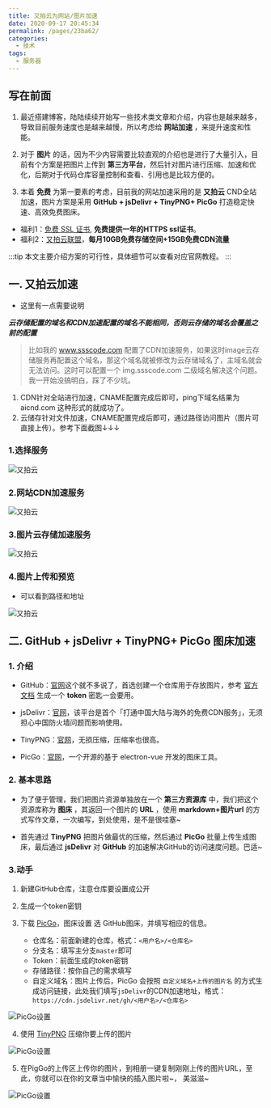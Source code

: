 ```yaml
---
title: 又拍云为网站/图片加速
date: 2020-09-17 20:45:34
permalink: /pages/23ba62/
categories: 
  - 技术
tags: 
  - 服务器
---
```


## 写在前面

1. 最近搭建博客，陆陆续续开始写一些技术类文章和介绍，内容也是越来越多，导致目前服务速度也是越来越慢，所以考虑给 **网站加速** ，来提升速度和性能。

2. 对于 **图片** 的话，因为不少内容需要比较直观的介绍也是进行了大量引入，目前有个方案是把图片上传到 **第三方平台**，然后针对图片进行压缩、加速和优化，后期对于代码仓库容量控制和查看、引用也是比较方便的。

3. 本着 **免费** 为第一要素的考虑，目前我的网站加速采用的是 **又拍云** CND全站加速，图片方案是采用 **GitHub + jsDelivr + TinyPNG+ PicGo** 打造稳定快速、高效免费图床。

<!-- more -->

- 福利1：[免费 SSL 证书](https://www.upyun.com/products/ssl), **免费提供一年的HTTPS ssl证书**。
- 福利2：[又拍云联盟](https://www.upyun.com/league)，**每月10GB免费存储空间+15GB免费CDN流量**

:::tip
本文主要介绍方案的可行性，具体细节可以查看对应官网教程。
:::

## 一. 又拍云加速

- 这里有一点需要说明

***云存储配置的域名和CDN加速配置的域名不能相同，否则云存储的域名会覆盖之前的配置***

> 比如我的 www.ssscode.com 配置了CDN加速服务，如果这时image云存储服务再配置这个域名，那这个域名就被修改为云存储域名了，主域名就会无法访问。这时可以配置一个 img.ssscode.com 二级域名解决这个问题。我一开始没搞明白，踩了不少坑。

1. CDN针对全站进行加速，CNAME配置完成后即可，ping下域名结果为 aicnd.com 这种形式的就成功了。
2. 云储存针对文件加速，CNAME配置完成后即可，通过路径访问图片（图片可直接上传）。参考下面截图↓↓↓

### 1.选择服务

![又拍云](https://cdn.jsdelivr.net/gh/JS-banana/images/vuepress/cloud-1.png)

### 2.网站CDN加速服务

![又拍云](https://cdn.jsdelivr.net/gh/JS-banana/images/vuepress/cloud-3.png)

### 3.图片云存储加速服务

![又拍云](https://cdn.jsdelivr.net/gh/JS-banana/images/vuepress/cloud-2.png)

### 4.图片上传和预览

- 可以看到路径和地址

![又拍云](https://cdn.jsdelivr.net/gh/JS-banana/images/vuepress/cloud-4.png)

## 二. GitHub + jsDelivr + TinyPNG+ PicGo 图床加速

### 1. 介绍  

- GitHub：[官网](https://github.com/)这个就不多说了，首选创建一个仓库用于存放图片，参考 [官方文档](https://docs.github.com/en/github/authenticating-to-github/creating-a-personal-access-token) 生成一个 **token** 密匙一会要用。

- jsDelivr：[官网](http://www.jsdelivr.com/)，该平台是首个「打通中国大陆与海外的免费CDN服务」，无须担心中国防火墙问题而影响使用。

- TinyPNG：[官网](https://tinypng.com/)，无损压缩，压缩率也很高。

- PicGo：[官网](https://github.com/Molunerfinn/PicGo)，一个开源的基于 electron-vue 开发的图床工具。

### 2. 基本思路

- 为了便于管理，我们把图片资源单独放在一个 **第三方资源库** 中，我们把这个资源库称为 **图床** ，其返回一个图片的 **URL** ，使用 **markdown+图片url** 的方式写作文章，一次编写，到处使用，是不是很哇塞~

- 首先通过 **TinyPNG** 把图片做最优的压缩，然后通过 **PicGo** 批量上传生成图床，最后通过 **jsDelivr** 对 **GitHub** 的加速解决GitHub的访问速度问题。巴适~

### 3.动手

1. 新建GitHub仓库，注意仓库要设置成公开

2. 生成一个token密钥

3. 下载 [PicGo](https://github.com/Molunerfinn/picgo/releases)，图床设置 选 GitHub图床，并填写相应的信息。
   * 仓库名：前面新建的仓库，格式：`<用户名>/<仓库名>`
   * 分支名：填写主分支`master`即可
   * Token：前面生成的token密钥
   * 存储路径：按你自己的需求填写
   * 自定义域名：图片上传后，PicGo 会按照 `自定义域名+上传的图片名` 的方式生成访问链接，此处我们填写`jsDelivr`的CDN加速地址，格式：`https://cdn.jsdelivr.net/gh/<用户名>/<仓库名>`

![PicGo设置](https://cdn.jsdelivr.net/gh/JS-banana/images/vuepress/cloud-5.png)

4. 使用 [TinyPNG](https://tinypng.com/) 压缩你要上传的图片

![PicGo设置](https://cdn.jsdelivr.net/gh/JS-banana/images/vuepress/cloud-7.png)

5. 在PigGo的上传区上传你的图片，到相册一键复制刚刚上传的图片URL，至此，你就可以在你的文章当中愉快的插入图片啦~， 美滋滋~

![PicGo设置](https://cdn.jsdelivr.net/gh/JS-banana/images/vuepress/cloud-6.png)
